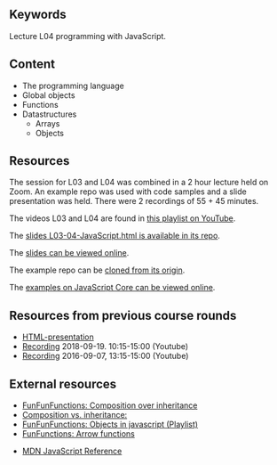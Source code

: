 ## Keywords

Lecture L04 programming with JavaScript.



## Content

- The programming language
- Global objects
- Functions
- Datastructures
  - Arrays
  - Objects



## Resources

The session for L03 and L04 was combined in a 2 hour lecture held on Zoom. An example repo was used with code samples and a slide presentation was held. There were 2 recordings of 55 + 45 minutes.

The videos L03 and L04 are found in [this playlist on YouTube](https://www.youtube.com/playlist?list=PLEtyhUSKTK3j1CnTUOZir50aN58GGQ7m6).

The [slides L03-04-JavaScript.html is available in its repo](https://gitlab.lnu.se/1dv525/content/slides).

The [slides can be viewed online](http://1dv525.mikaelroos.se/slides/L03-04-JavaScript.html).

The example repo can be [cloned from its origin](https://gitlab.lnu.se/1dv525/content/example).

The [examples on JavaScript Core can be viewed online](http://1dv525.mikaelroos.se/example/web/javascript-core).



## Resources from previous course rounds

<!--
https://raw.githubusercontent.com/CS-LNU-Learning-Objects/javascript/master/lectures/02/02.md
-->

- [HTML-presentation](https://rawgit.com/CS-LNU-Learning-Objects/javascript/master/lectures/02/index.html)
- [Recording](https://youtu.be/S6jAWtWB5Ps) 2018-09-19. 10:15-15:00 (Youtube)
- [Recording](https://youtu.be/lWlN_tpZfHg) 2016-09-07, 13:15-15:00 (Youtube)



## External resources

- [FunFunFunctions: Composition over inheritance](https://www.youtube.com/watch?v=wfMtDGfHWpA)
- [Composition vs. inheritance:](https://www.youtube.com/watch?v=dYUZiJEy0JE)
- [FunFunFunctions: Objects in javascript (Playlist)](https://www.youtube.com/playlist?list=PL0zVEGEvSaeHBZFy6Q8731rcwk0Gtuxub)
- [FunFunctions: Arrow functions](https://www.youtube.com/watch?v=6sQDTgOqh-I)

* [MDN JavaScript Reference](https://developer.mozilla.org/en-US/docs/Web/JavaScript/Reference)
